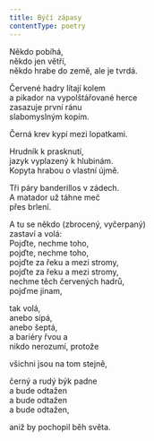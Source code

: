 ```yaml
---
title: Býčí zápasy
contentType: poetry
---
```


<section>

Někdo pobíhá,  
někdo jen větří,  
někdo hrabe do země, ale je tvrdá.

</section>

<section>

Červené hadry lítají kolem  
a pikador na vypolštářované herce  
zasazuje první ránu  
slabomyslným kopím.

</section>

<section>

Černá krev kypí mezi lopatkami.

</section>

<section>

Hrudník k prasknutí,  
jazyk vyplazený k hlubinám.  
Kopyta hrabou o vlastní újmě.

</section>

<section>

Tři páry banderillos v zádech.  
A matador už táhne meč  
přes brlení.

</section>

<section>

A tu se někdo (zbrocený, vyčerpaný)  
zastaví a volá:  
Pojďte, nechme toho,  
pojďte, nechme toho,  
pojďte za řeku a mezi stromy,  
pojďte za řeku a mezi stromy,  
nechme těch červených hadrů,  
pojďme jinam,

</section>

<section>

tak volá,  
anebo sípá,  
anebo šeptá,  
a bariéry řvou a  
nikdo nerozumí, protože

</section>

<section>

všichni jsou na tom stejně,

</section>

<section>

černý a rudý býk padne  
a bude odtažen  
a bude odtažen  
a bude odtažen,

</section>

<section>

aniž by pochopil běh světa.

</section>
